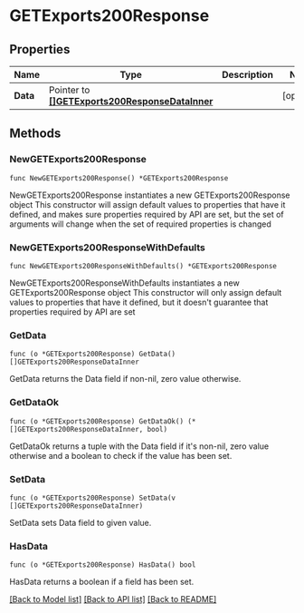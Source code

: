 # GETExports200Response

## Properties

Name | Type | Description | Notes
------------ | ------------- | ------------- | -------------
**Data** | Pointer to [**[]GETExports200ResponseDataInner**](GETExports200ResponseDataInner.md) |  | [optional] 

## Methods

### NewGETExports200Response

`func NewGETExports200Response() *GETExports200Response`

NewGETExports200Response instantiates a new GETExports200Response object
This constructor will assign default values to properties that have it defined,
and makes sure properties required by API are set, but the set of arguments
will change when the set of required properties is changed

### NewGETExports200ResponseWithDefaults

`func NewGETExports200ResponseWithDefaults() *GETExports200Response`

NewGETExports200ResponseWithDefaults instantiates a new GETExports200Response object
This constructor will only assign default values to properties that have it defined,
but it doesn't guarantee that properties required by API are set

### GetData

`func (o *GETExports200Response) GetData() []GETExports200ResponseDataInner`

GetData returns the Data field if non-nil, zero value otherwise.

### GetDataOk

`func (o *GETExports200Response) GetDataOk() (*[]GETExports200ResponseDataInner, bool)`

GetDataOk returns a tuple with the Data field if it's non-nil, zero value otherwise
and a boolean to check if the value has been set.

### SetData

`func (o *GETExports200Response) SetData(v []GETExports200ResponseDataInner)`

SetData sets Data field to given value.

### HasData

`func (o *GETExports200Response) HasData() bool`

HasData returns a boolean if a field has been set.


[[Back to Model list]](../README.md#documentation-for-models) [[Back to API list]](../README.md#documentation-for-api-endpoints) [[Back to README]](../README.md)


